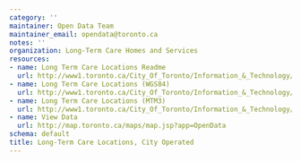 ```yaml
---
category: ''
maintainer: Open Data Team
maintainer_email: opendata@toronto.ca
notes: ''
organization: Long-Term Care Homes and Services
resources:
- name: Long Term Care Locations Readme
  url: http://www1.toronto.ca/City_Of_Toronto/Information_&_Technology/Open_Data/Data_Sets/Assets/Files/longTermCareLocationsReadme.xls
- name: Long Term Care Locations (WGS84)
  url: http://www1.toronto.ca/City_Of_Toronto/Information_&_Technology/Open_Data/Data_Sets/Assets/Files/cityOperatedLongTermCareWGS84.zip
- name: Long Term Care Locations (MTM3)
  url: http://www1.toronto.ca/City_Of_Toronto/Information_&_Technology/Open_Data/Data_Sets/Assets/Files/cityOperatedLongTermCareMTM3.zip
- name: View Data
  url: http://map.toronto.ca/maps/map.jsp?app=OpenData
schema: default
title: Long-Term Care Locations, City Operated
---
```

